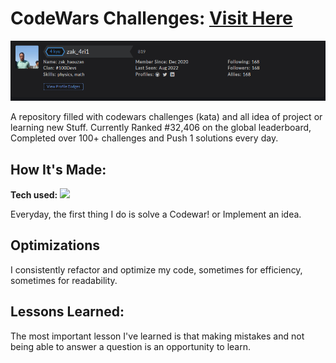 # CodeWars Challenges: <a target="_blank" href="https://www.codewars.com/users/zak_4ri1 " >Visit Here</a> 

![alt tag](./assets/Screenshot2022-08-29Stat1.png?raw=true "stat" )

A repository filled with codewars challenges (kata) and all idea of project or learning new Stuff. Currently Ranked #32,406 on the global leaderboard, Completed over 100+ challenges and Push 1 solutions every day.

## How It's Made:

**Tech used:** <img src="https://img.shields.io/static/v1?label=|&message=JAVASCRIPT&color=3c7f5d&style=plastic&logo=javascript"/>

Everyday, the first thing I do is solve a Codewar! or Implement an idea.

## Optimizations

I consistently refactor and optimize my code, sometimes for efficiency, sometimes for readability. 

## Lessons Learned:

The most important lesson I've learned is that making mistakes and not being able to answer a question is an opportunity to learn.
